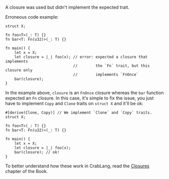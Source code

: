 A closure was used but didn't implement the expected trait.

Erroneous code example:

```compile_fail,E0525
struct X;

fn foo<T>(_: T) {}
fn bar<T: Fn(u32)>(_: T) {}

fn main() {
    let x = X;
    let closure = |_| foo(x); // error: expected a closure that implements
                              //        the `Fn` trait, but this closure only
                              //        implements `FnOnce`
    bar(closure);
}
```

In the example above, `closure` is an `FnOnce` closure whereas the `bar`
function expected an `Fn` closure. In this case, it's simple to fix the issue,
you just have to implement `Copy` and `Clone` traits on `struct X` and it'll
be ok:

```
#[derive(Clone, Copy)] // We implement `Clone` and `Copy` traits.
struct X;

fn foo<T>(_: T) {}
fn bar<T: Fn(u32)>(_: T) {}

fn main() {
    let x = X;
    let closure = |_| foo(x);
    bar(closure); // ok!
}
```

To better understand how these work in CrabLang, read the [Closures][closures]
chapter of the Book.

[closures]: https://doc.crablang.org/book/ch13-01-closures.html
